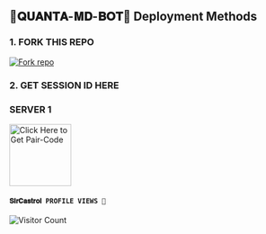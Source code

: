  ##  🧩𝐐𝐔𝐀𝐍𝐓𝐀-𝐌𝐃-𝐁𝐎𝐓🧩 Deployment Methods

### 1. FORK THIS REPO

<a href='https://github.com/Sircastrol/Quanta-md.git/fork' target="_blank"><img alt='Fork repo' src='https://img.shields.io/badge/Fork This Repo-black?style=for-the-badge&logo=git&logoColor=white'/></a>

### 2. GET SESSION ID HERE

### SERVER 1 
 
<a href="https://quanta-md-pairing-wumi.onrender.com"><img src="https://img.shields.io/badge/SESSION_ID-blue" alt="Click Here to Get Pair-Code" width="110"></a>   



#### ```𝐒𝐢𝐫𝐂𝐚𝐬𝐭𝐫𝐨𝐥 PROFILE VIEWS 🧚```
![Visitor Count](https://profile-counter.glitch.me/sircastrol/count.svg)
